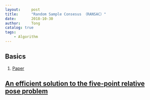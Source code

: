 ```yaml
---
layout:     post
title:      "Random Sample Consesus （RANSAC）"
date:       2018-10-30
author:     Tong
catalog: true
tags:
    - Algorithm
---
```


## Basics

1. [Paper][paper-ransac]

## [An efficient solution to the five-point relative pose problem][paper-five-point]


[paper-ransac]: https://www.sri.com/sites/default/files/publications/ransac-publication.pdf
[paper-five-point]: http://citeseerx.ist.psu.edu/viewdoc/download?doi=10.1.1.86.8769&rep=rep1&type=pdf